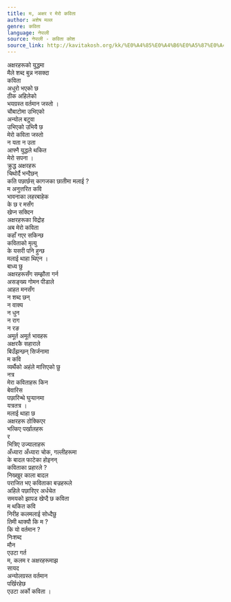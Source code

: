 ```yaml
---
title: म, अक्षर र मेरो कविता
author: अशेष मल्ल
genre: कविता
language: नेपाली
source: नेपाली - कविता कोश
source_link: http://kavitakosh.org/kk/%E0%A4%85%E0%A4%B6%E0%A5%87%E0%A4%B7_%E0%A4%AE%E0%A4%B2%E0%A5%8D%E0%A4%B2
---
```


अक्षरहरूको युद्धमा  
मैले शब्द बुन्न नसक्दा  
कविता  
अधुरो भएको छ  
ठीक अहिलेको  
भयग्रस्त वर्तमान जस्तो ।  
चौबाटोमा उभिएको  
अन्योल बटुवा  
उभिएको उभियै छ  
मेरो कविता जस्तो  
न यता न उता  
आफ्नै युद्धले थकित  
मेरो सपना ।  
क्रुद्ध अक्षरहरू  
चिथोर्दै भन्दैछन्  
कति पछार्छस् कागजका छातीमा मलाई ?  
म अनुत्तरित कवि  
भावनाका लहरबाहेक  
के छ र मसँग  
खेप्न सक्दिन  
अक्षरहरूका विद्रोह  
अब मेरो कविता  
कहाँ गएर सकिन्छ  
कविताको मृत्यु  
के यसरी पनि हुन्छ  
मलाई थाहा थिएन ।  
बाध्य छु  
अक्षरहरूसँग सम्झौता गर्न  
असङ्ख्य गोमन पीडाले  
आहत मनसँग  
न शब्द छन्  
न वाक्य  
न धुन  
न राग  
न रङ  
अमूर्त अमूर्त भावहरू  
अक्षरकै सहाराले  
बिउँझन्छन् सिर्जनामा  
म कवि  
व्यर्थैको अहंले मात्तिएको छु  
नत्र  
मेरा कविताहरू किन  
बेवारिस  
पछारिन्थे घुर्‍यानमा  
यत्रतत्र ।  
मलाई थाहा छ  
अक्षरहरू ठोक्किएर  
भत्किए पर्खालहरू  
र  
भित्रिए उज्यालाहरू  
अँध्यारा अँध्यारा चोक, गल्लीहरूमा  
के बादल फाटेका होइनन्  
कविताका प्रहारले ?  
निख्खुर काला बादल  
पराजित भए कविताका बज्रहरूले  
अहिले पछारिएर अर्धचेत  
समयको झापड खेप्दै छ कविता  
म थकित कवि  
निरीह कलमलाई सोध्दैछु  
तिमी थाक्यौ कि म ?  
कि यो वर्तमान ?  
निःशब्द  
मौन  
एउटा गर्त  
म, कलम र अक्षरहरूमाझ  
सायद  
अन्योलग्रस्त वर्तमान  
पर्खिरहेछ  
एउटा अर्को कविता ।
